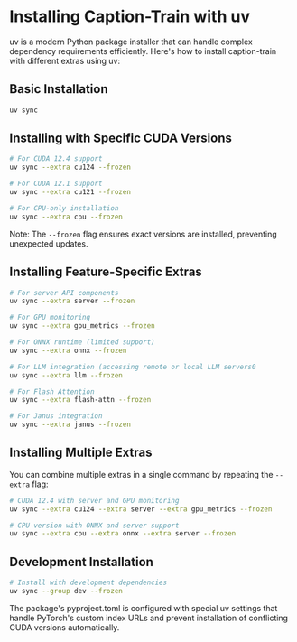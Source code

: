 # Installing Caption-Train with uv

uv is a modern Python package installer that can handle complex dependency requirements efficiently. Here's how to install caption-train with different extras using uv:

## Basic Installation

```bash
uv sync
```

## Installing with Specific CUDA Versions

```bash
# For CUDA 12.4 support
uv sync --extra cu124 --frozen

# For CUDA 12.1 support
uv sync --extra cu121 --frozen

# For CPU-only installation
uv sync --extra cpu --frozen
```

Note: The `--frozen` flag ensures exact versions are installed, preventing unexpected updates.

## Installing Feature-Specific Extras

```bash
# For server API components
uv sync --extra server --frozen

# For GPU monitoring
uv sync --extra gpu_metrics --frozen

# For ONNX runtime (limited support)
uv sync --extra onnx --frozen

# For LLM integration (accessing remote or local LLM servers0
uv sync --extra llm --frozen

# For Flash Attention
uv sync --extra flash-attn --frozen

# For Janus integration
uv sync --extra janus --frozen
```

## Installing Multiple Extras

You can combine multiple extras in a single command by repeating the `--extra` flag:

```bash
# CUDA 12.4 with server and GPU monitoring
uv sync --extra cu124 --extra server --extra gpu_metrics --frozen

# CPU version with ONNX and server support
uv sync --extra cpu --extra onnx --extra server --frozen
```

## Development Installation

```bash
# Install with development dependencies
uv sync --group dev --frozen
```

The package's pyproject.toml is configured with special uv settings that handle PyTorch's custom index URLs and prevent installation of conflicting CUDA versions automatically.
